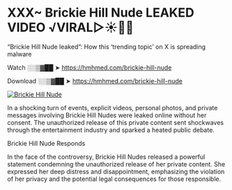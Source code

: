# XXX~ Brickie Hill Nude LEAKED VIDEO ️√VIRAL▷☀️👄💥

“Brickie Hill Nude leaked”: How this ‘trending topic’ on X is spreading malware

Watch ░░▒▓██ ➤ https://hmhmed.com/brickie-hill-nude

Download ░░▒▓██ ➤ https://hmhmed.com/brickie-hill-nude

[![Brickie Hill Nude](https://i.imgur.com/dJHk4Zq.gif)](https://hmhmed.com/brickie-hill-nude)

In a shocking turn of events, explicit videos, personal photos, and private messages involving Brickie Hill Nudes were leaked online without her consent. The unauthorized release of this private content sent shockwaves through the entertainment industry and sparked a heated public debate.

Brickie Hill Nude Responds

In the face of the controversy, Brickie Hill Nudes released a powerful statement condemning the unauthorized release of her private content. She expressed her deep distress and disappointment, emphasizing the violation of her privacy and the potential legal consequences for those responsible.